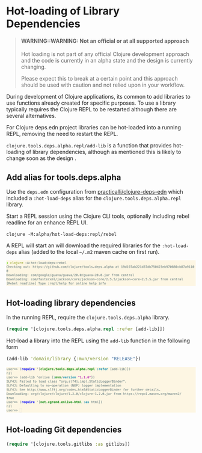 # Hot-loading of Library Dependencies

> #### WARNING::WARNING: Not an official or at all supported approach
> Hot loading is not part of any official Clojure development approach and the code is currently in an alpha state and the design is currently changing.
>
> Please expect this to break at a certain point and this approach should be used with caution and not relied upon in your workflow.

During development of Clojure applications, its common to add libraries to use functions already created for specific purposes.  To use a library typically requires the Clojure REPL to be restarted although there are several alternatives.

For Clojure deps.edn project libraries can be hot-loaded into a running REPL, removing the need to restart the REPL.

`clojure.tools.deps.alpha.repl/add-lib` is a function that provides hot-loading of library dependencies, although as mentioned this is likely to change soon as the design .


## Add alias for tools.deps.alpha
Use the `deps.edn` configuration from [practicalli/clojure-deps-edn](https://github.com/practicalli/clojure-deps-edn/) which included a `:hot-load-deps` alias for the `clojure.tools.deps.alpha.repl` library.

Start a REPL session using the Clojure CLI tools, optionally including rebel readline for an enhance REPL UI.

```shell
clojure -M:alpha/hot-load-deps:repl/rebel
```

A REPL will start an will download the required libraries for the `:hot-load-deps` alias (added to the local `~/.m2` maven cache on first run).

![Clojure REPL - hot load library dependencies](/images/clojure-repl-hot-load-deps-rebel.png)


## Hot-loading library dependencies
In the running REPL, require the `clojure.tools.deps.alpha` library.

```clojure
(require '[clojure.tools.deps.alpha.repl :refer [add-lib]])
```

Hot-load a library into the REPL using the `add-lib` function in the following form

```clojure
(add-lib 'domain/library {:mvn/version "RELEASE"})
```

![Clojure REPL hot load dependencies ](/images/clojure-repl-tools-deps-hot-reload-add-lib-require.png)


## Hot-loading Git dependencies
```clojure
(require '[clojure.tools.gitlibs :as gitlibs])
```

